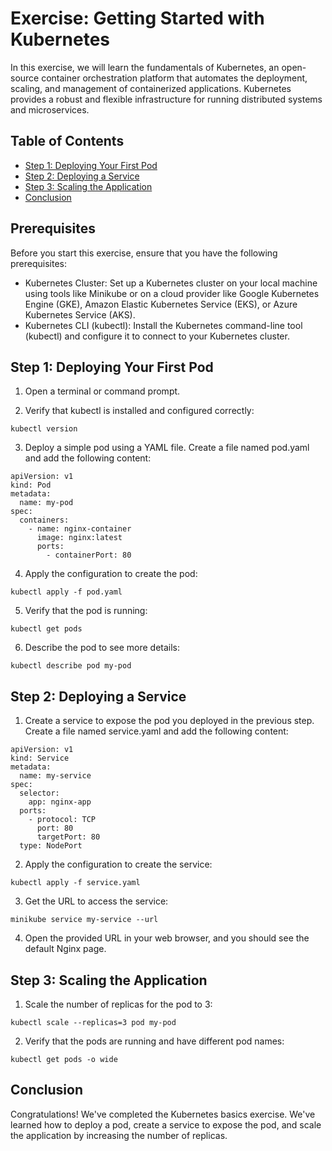 # Exercise: Getting Started with Kubernetes
In this exercise, we will learn the fundamentals of Kubernetes, an open-source container orchestration platform that automates the deployment, scaling, and management of containerized applications. Kubernetes provides a robust and flexible infrastructure for running distributed systems and microservices.

## Table of Contents

- [Step 1: Deploying Your First Pod](#step-1-deploying-your-first-pod)
- [Step 2: Deploying a Service](#step-2-deploying-a-service)
- [Step 3: Scaling the Application](#step-3-scaling-the-application)
- [Conclusion](#conclusion)

## Prerequisites
Before you start this exercise, ensure that you have the following prerequisites:

- Kubernetes Cluster: Set up a Kubernetes cluster on your local machine using tools like Minikube or on a cloud provider like Google Kubernetes Engine (GKE), Amazon Elastic Kubernetes Service (EKS), or Azure Kubernetes Service (AKS).
- Kubernetes CLI (kubectl): Install the Kubernetes command-line tool (kubectl) and configure it to connect to your Kubernetes cluster.

## Step 1: Deploying Your First Pod
1. Open a terminal or command prompt.

2. Verify that kubectl is installed and configured correctly:
```
kubectl version
```
3. Deploy a simple pod using a YAML file. Create a file named pod.yaml and add the following content:
```
apiVersion: v1
kind: Pod
metadata:
  name: my-pod
spec:
  containers:
    - name: nginx-container
      image: nginx:latest
      ports:
        - containerPort: 80
```
4. Apply the configuration to create the pod:
```
kubectl apply -f pod.yaml
```
5. Verify that the pod is running:
```
kubectl get pods
```
6. Describe the pod to see more details:
```
kubectl describe pod my-pod
```
## Step 2: Deploying a Service
1. Create a service to expose the pod you deployed in the previous step. Create a file named service.yaml and add the following content:
```
apiVersion: v1
kind: Service
metadata:
  name: my-service
spec:
  selector:
    app: nginx-app
  ports:
    - protocol: TCP
      port: 80
      targetPort: 80
  type: NodePort
```
2. Apply the configuration to create the service:
```
kubectl apply -f service.yaml
```
3. Get the URL to access the service:
```
minikube service my-service --url
```
4. Open the provided URL in your web browser, and you should see the default Nginx page.

## Step 3: Scaling the Application
1. Scale the number of replicas for the pod to 3:
```
kubectl scale --replicas=3 pod my-pod
```
2. Verify that the pods are running and have different pod names:
```
kubectl get pods -o wide
```
## Conclusion
Congratulations! We've completed the Kubernetes basics exercise.
We've learned how to deploy a pod, create a service to expose the pod, and scale the application by increasing the number of replicas.
